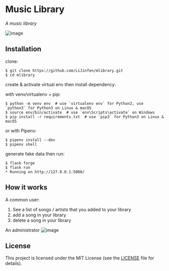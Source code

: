 # Music Library

*A music library*

![image](https://user-images.githubusercontent.com/14156164/93402918-ee6af500-f83a-11ea-83e2-79f512c905cc.png)



## Installation

clone:
```
$ git clone https://github.com/LiJinfen/mlibrary.git
$ cd mlibrary
```
create & activate virtual env then install dependency:

with venv/virtualenv + pip:
```
$ python -m venv env  # use `virtualenv env` for Python2, use `python3` for Python3 on Linux & macOS
$ source env/bin/activate  # use `env\Scripts\activate` on Windows
$ pip install -r requirements.txt  # use `pip3` for Python3 on Linux & macOS
```
or with Pipenv:
```
$ pipenv install --dev
$ pipenv shell
```
generate fake data then run:
```
$ flask forge
$ flask run
* Running on http://127.0.0.1:5000/
```

## How it works

A common user:
1. See a list of songs / artists that you added to your library
2. add a song in your library
3. delete a song in your library

An administrator
![image](https://user-images.githubusercontent.com/14156164/93403094-69cca680-f83b-11ea-8fe5-e629cec3358e.png)
## License

This project is licensed under the MIT License (see the
[LICENSE](LICENSE) file for details).
